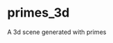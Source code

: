 # primes_3d

<!--
#groups
Rendering

#languages
Python

#frames and libs
Pygame

-->

A 3d scene generated with primes
